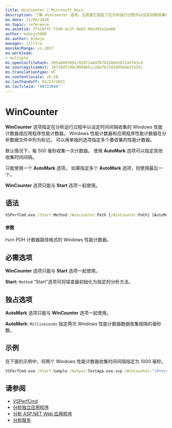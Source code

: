 ```yaml
---
title: WinCounter | Microsoft Docs
description: 了解 WinCounter 选项，尤其是它指定了在分析运行过程中以设定间隔收集的 Windows 性能计数器或应用程序性能计数器。
ms.date: 11/04/2016
ms.topic: reference
ms.assetid: ff319ffc-f249-4c3f-9eb2-06e392e3ae80
author: mikejo5000
ms.author: mikejo
manager: jillfra
monikerRange: vs-2017
ms.workload:
- multiple
ms.openlocfilehash: 595a8003992c92871a8476743288d3072aff63c8
ms.sourcegitcommit: 18729d7c99c999865cc2defb17d3d956eb3fe35c
ms.translationtype: HT
ms.contentlocale: zh-CN
ms.lasthandoff: 01/23/2021
ms.locfileid: "98723044"
---
```

# <a name="wincounter"></a>WinCounter
**WinCounter** 选项指定在分析运行过程中以设定时间间隔收集的 Windows 性能计数器或应用程序性能计数器。 Windows 性能计数器和应用程序性能计数器在分析数据文件中列为标记。 可以用单独的选项指定多个要收集的性能计数器。

 默认情况下，每 500 毫秒收集一次计数器。 使用 **AutoMark** 选项可以指定其他收集时间间隔。

 只能使用一个 **AutoMark** 选项。 如果指定多个 **AutoMark** 选项，则使用最后一个。

 **WinCounter** 选项只能与 **Start** 选项一起使用。

## <a name="syntax"></a>语法

```cmd
VSPerfCmd.exe /Start:Method /Wincounter:Path [/WinCounter:Path] [AutoMark:Milliseconds] [Options]
```

#### <a name="parameters"></a>参数
 `Path` PDH 计数器路径格式的 Windows 性能计数器。

## <a name="required-options"></a>必需选项
 **WinCounter** 选项只能与 **Start** 选项一起使用。

 **Start:** `Method` “Start”选项可将探查器初始化为指定的分析方法。

## <a name="exclusive-options"></a>独占选项
 **AutoMark** 选项只能与 **WinCounter** 选项一起使用。

 **AutoMark:** `Milliseconds` 指定两次 Windows 性能计数器数据收集相隔的毫秒数。

## <a name="example"></a>示例
 在下面的示例中，将两个 Windows 性能计数器收集时间间隔指定为 1000 毫秒。

```cmd
VSPerfCmd.exe /Start:Sample /Output:TestApp.exe.vsp /WinCounter:"\Processor(0)\% Processor Time" /WinCounter:"\System\Context Switches/sec" /AutoMark:1000
```

## <a name="see-also"></a>请参阅
- [VSPerfCmd](../profiling/vsperfcmd.md)
- [分析独立应用程序](../profiling/command-line-profiling-of-stand-alone-applications.md)
- [分析 ASP.NET Web 应用程序](../profiling/command-line-profiling-of-aspnet-web-applications.md)
- [分析服务](../profiling/command-line-profiling-of-services.md)

